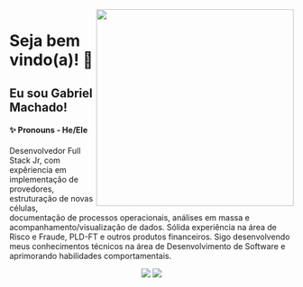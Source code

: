 <img align="right" width="350" height="350" src="https://img.freepik.com/vetores-gratis/ilustracao-do-conceito-de-programacao_114360-1351.jpg?w=826&t=st=1687059309~exp=1687059909~hmac=f51d2d13d98e64d7f718cb1779d15358bef8b7d634122c4f92346b1c76e7e49b">
<h1>Seja bem vindo(a)! 👋</h1>

<h2>Eu sou Gabriel Machado! </h2>

<h4>✨ Pronouns - He/Ele</h4>

Desenvolvedor Full Stack Jr, com expêriencia em implementação de provedores, estruturação de novas células,
documentação de processos operacionais, análises em massa e acompanhamento/visualização de dados. Sólida experiência na área de Risco e Fraude, PLD-FT e
outros produtos financeiros. Sigo desenvolvendo meus conhecimentos técnicos na área
de Desenvolvimento de Software e aprimorando habilidades comportamentais.

<div align="center"> 
<!--   <a href="https://gisellesouzaa.github.io/portfolio/" target="_blank"><img src="https://img.shields.io/badge/-Portfólio-691853?style=for-the-badge&logoColor=white" target="_blank"></a> -->
  <a href = "mailto:gabriel.mach@hotmail.com"><img src="https://img.shields.io/badge/-email-%23333?style=for-the-badge&logo=gmail&logoColor=white" target="_blank"></a>
  <a href="https://www.linkedin.com/in/gabriel-machado-s/" target="_blank"><img src="https://img.shields.io/badge/-LinkedIn-%230077B5?style=for-the-badge&logo=linkedin&logoColor=white" target="_blank"></a> 
</div> 

<!-- ![snake gif](https://github.com/GabriMachado/GabriMachado/blob/output/github-contribution-grid-snake.svg) -->
